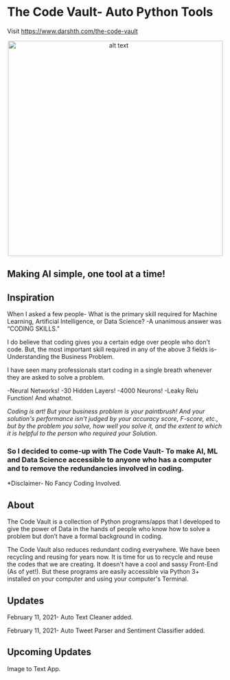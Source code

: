 # The Code Vault- Auto Python Tools
Visit https://www.darshth.com/the-code-vault

<p align="center">
<img src="https://github.com/darshth/Vault-The-Code/blob/main/AutoCleaner/images/def():-logos_transparent.png" alt="alt text" width="500" height="500">
  </p>

## Making AI simple, one tool at a time!

## Inspiration

When I asked a few people- What is the primary skill required for Machine Learning, Artificial Intelligence, or Data Science?
-A unanimous answer was “CODING SKILLS."

I do believe that coding gives you a certain edge over people who don't code. 
But, the most important skill required in any of the above 3 fields is- Understanding the Business Problem.

I have seen many professionals start coding in a single breath whenever they are asked to solve a problem.

-Neural Networks!
-30 Hidden Layers!
-4000 Neurons!
-Leaky Relu Function! And whatnot.

*Coding is art! But your business problem is your paintbrush! And your solution's performance isn't judged by your accuracy score, F-score, etc., but by the problem you solve, how well you solve it, and the extent to which it is helpful to the person who required your Solution.*

### So I decided to come-up with The Code Vault- To make AI, ML and Data Science accessible to anyone who has a computer and to remove the redundancies involved in coding.
*Disclaimer- No Fancy Coding Involved.

## About

The Code Vault is a collection of Python programs/apps that I developed to give the power of Data in the hands of people who know how to solve a problem but don’t have a formal background in coding. 

The Code Vault also reduces redundant coding everywhere. We have been recycling and reusing for years now. It is time for us to recycle and reuse the codes that we are creating. It doesn't have a cool and sassy Front-End (As of yet!). But these programs are easily accessible via Python 3+ installed on your computer and using your computer's Terminal.

## Updates
February 11, 2021- Auto Text Cleaner added.

February 11, 2021- Auto Tweet Parser and Sentiment Classifier added.

## Upcoming Updates
Image to Text App.
